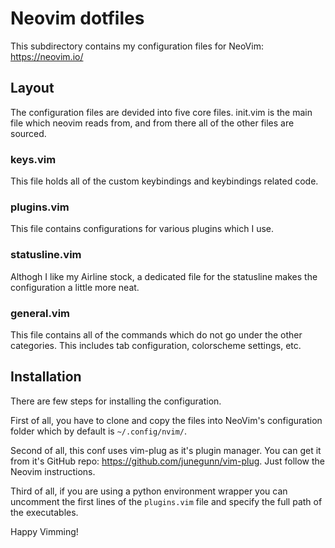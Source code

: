 # Neovim dotfiles
  This subdirectory contains my configuration files for NeoVim: <https://neovim.io/>

## Layout
  The configuration files are devided into five core files. init.vim is the main
  file which neovim reads from, and from there all of the other files are sourced.

### keys.vim
  This file holds all of the custom keybindings and keybindings related code.

### plugins.vim
  This file contains configurations for various plugins which I use.

### statusline.vim
  Althogh I like my Airline stock, a dedicated file for the statusline makes the
  configuration a little more neat.

### general.vim
  This file contains all of the commands which do not go under the other categories.
  This includes tab configuration, colorscheme settings, etc.


## Installation
  There are few steps for installing the configuration.

  First of all, you have to clone and copy the files into NeoVim's configuration
  folder which by default is `~/.config/nvim/`.

  Second of all, this conf uses vim-plug as it's plugin manager. You can get it
  from it's GitHub repo: https://github.com/junegunn/vim-plug. Just follow the
  Neovim instructions.

  Third of all, if you are using a python environment wrapper you can
  uncomment the first lines of the `plugins.vim` file and specify the full path
  of the executables.

  Happy Vimming!
